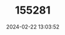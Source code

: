 ---
title: "155281"
category: "Seriolella caerulea"
draft: false
date: 2024-02-22 13:03:52
languages:
  English: ["White Trevalla", "White Warehou", "Silver Warehou"]
  Spanish; Castilian: ["Cojinoba del Sur", "Cojinoba do Sur", "Cojinova Austral", "Pampanito", "Savorin", "Savorín"]
  Japanese: ["Oki-medai"]
---